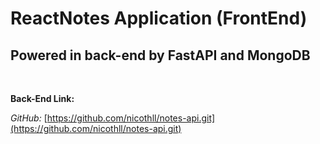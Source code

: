 # ReactNotes Application (FrontEnd)
## Powered in back-end by FastAPI and MongoDB

<br />

**Back-End Link:**

*GitHub:* [https://github.com/nicothll/notes-api.git](https://github.com/nicothll/notes-api.git)

